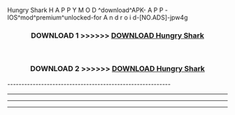  Hungry Shark  H A P P Y M O D ^download^APK- A P P -IOS^mod^premium^unlocked-for A n d r o i d-[NO.ADS]-jpw4g



<div align="center">

<h3>DOWNLOAD 1 >>>>>> <a href="https://en-mod.web.app/?en= Hungry Shark ">DOWNLOAD Hungry Shark  </a></h3><br>

<h3>DOWNLOAD 2 >>>>>> <a href="https://en-mod.web.app/?en= Hungry Shark ">DOWNLOAD Hungry Shark  </a></h3>

</div>
----------------------------------------------------------

----------------------------------------------------------

----------------------------------------------------------

----------------------------------------------------------



